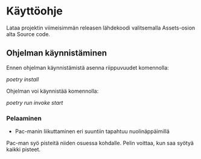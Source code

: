 # Käyttöohje

Lataa projektin viimeisimmän releasen lähdekoodi valitsemalla Assets-osion alta Source code.

## Ohjelman käynnistäminen

Ennen ohjelman käynnistämistä asenna riippuvuudet komennolla:

*poetry install*

Ohjelman voi käynnistää komennolla:

*poetry run invoke start*

### Pelaaminen

- Pac-manin liikuttaminen eri suuntiin tapahtuu nuolinäppäimillä

Pac-man syö pisteitä niiden osuessa kohdalle. Pelin voittaa, kun saa syötyä kaikki pisteet.
